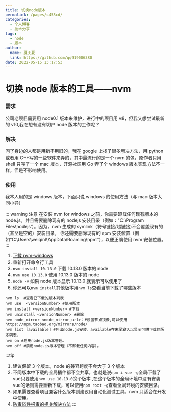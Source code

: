 ```yaml
---
title: 切换node版本
permalink: /pages/c458cd/
categories: 
  - 个人博客
  - 技术分享
tags: 
  - node
  - 版本
author: 
  name: 夏天夏
  link: https://github.com/qq919006380
date: 2022-05-15 13:17:53
---
```

# 切换 node 版本的工具——nvm

### 需求

公司老项目需要用 node0.1 版本来维护，进行中的项目用 v8，但我又想尝试最新的 v10,我在想有没有切户 node 版本的工作呢？

### 解决

问了身边的人都是用新不用旧的，我在 google 上找了很多解决方法，用 python 或者用 C++写的一些软件来弄的，其中最流行的是一个 nvm 的包，原作者只用 shell 只写了一个 mac 版本，开源社区用 Go 弄了个 windows 版本实现方法不一样，但是不影响使用。

### 使用

我本人用的是 windows 版本，下面只说 windows 的使用方法（与 mac 版本大同小异）

::: warning 注意
在安装 nvm for windows 之前，你需要卸载任何现有版本的 node.js。并且需要删除现有的 nodejs 安装目录（例如："C:\Program Files\nodejs’）。因为，nvm 生成的 symlink（符号链接/超链接)不会覆盖现有的（甚至是空的）安装目录。
你还需要删除现有的 npm 安装位置（例如“C:\Users\weiqinl\AppData\Roaming\npm”），以便正确使用 nvm 安装位置。
:::

1. [下载 nvm-windows](https://github.com/coreybutler/nvm-windows)
2. 重新打开命令行工具
3. `nvm install 10.13.0` 下载 10.13.0 版本的 node
4. `nvm use 10.13.0` 使用 10.13.0 版本的 node
5. `node -v` 如果 node 版本显示 10.13.0 就表示可以使用了
6. 你还可以`nvm install`其他版本用`nvm ls`查看当前下载了哪些版本

```shell
nvm ls	#查看已下载的版本列表
nvm use  <versionNumber> #使用版本
nvm install <versionNumber> #下载
nvm uninstall <versionNumber> #删除
nvm node_mirror <node_mirror_url>：#设置节点镜像,可以使用https://npm.taobao.org/mirrors/node/
nvm list [available] #列出node.js安装。available在末尾键入以显示可供下载的版本列表。
nvm on #启用node.js版本管理。
nvm off #禁用node.js版本管理（不卸载任何内容）。
```

:::tip

1. 建议保留 3 个版本，node 的兼容跨度不会大于 3 个版本
2. 不同版本中下载的全局插件都不会共享，也就是说`npm i vue -g`全局下载了vue只要使用` nvm use 10.13.0 `换个版本 ,在这个版本的全局环境中没有安装vue的话则需要重新下载，可以使用`npm root -g`查看全局环境的安装目录。
3. 如果需要查看项目兼容什么版本则建议用自动化测试工具，nvm 只适合在开发中使用。
4. [防毒软件报毒的相关解决方法](https://github.com/coreybutler/nvm-windows/issues/133)
:::

